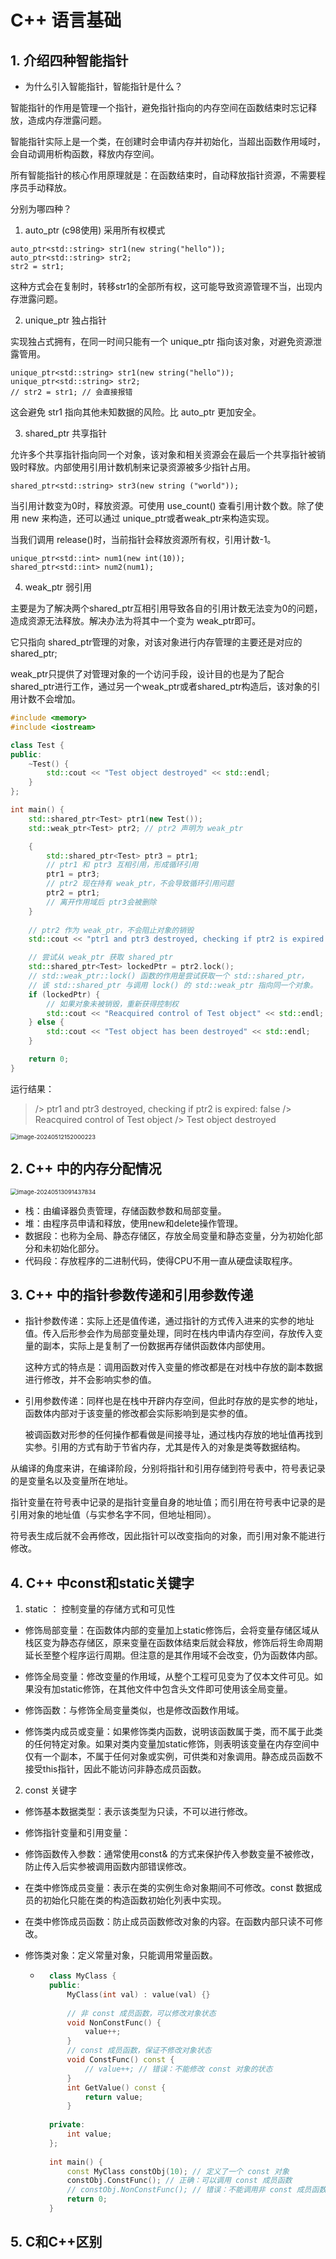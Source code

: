 # C++ 语言基础

## 1. 介绍四种智能指针

- 为什么引入智能指针，智能指针是什么？

智能指针的作用是管理一个指针，避免指针指向的内存空间在函数结束时忘记释放，造成内存泄露问题。

智能指针实际上是一个类，在创建时会申请内存并初始化，当超出函数作用域时，会自动调用析构函数，释放内存空间。

所有智能指针的核心作用原理就是：在函数结束时，自动释放指针资源，不需要程序员手动释放。

分别为哪四种？

1. auto_ptr (c98使用) 采用所有权模式

```
auto_ptr<std::string> str1(new string("hello"));
auto_ptr<std::string> str2;
str2 = str1;
```

这种方式会在复制时，转移str1的全部所有权，这可能导致资源管理不当，出现内存泄露问题。

2. unique_ptr 独占指针

实现独占式拥有，在同一时间只能有一个 unique_ptr 指向该对象，对避免资源泄露管用。

```
unique_ptr<std::string> str1(new string("hello"));
unique_ptr<std::string> str2;
// str2 = str1; // 会直接报错
```

这会避免 str1 指向其他未知数据的风险。比 auto_ptr 更加安全。

3. shared_ptr 共享指针

允许多个共享指针指向同一个对象，该对象和相关资源会在最后一个共享指针被销毁时释放。内部使用引用计数机制来记录资源被多少指针占用。

```
shared_ptr<std::string> str3(new string ("world"));
```

当引用计数变为0时，释放资源。可使用 use_count() 查看引用计数个数。除了使用 new 来构造，还可以通过 unique_ptr或者weak_ptr来构造实现。

当我们调用 release()时，当前指针会释放资源所有权，引用计数-1。

```
unique_ptr<std::int> num1(new int(10));
shared_ptr<std::int> num2(num1);
```

4. weak_ptr 弱引用

主要是为了解决两个shared_ptr互相引用导致各自的引用计数无法变为0的问题，造成资源无法释放。解决办法为将其中一个变为 weak_ptr即可。

它只指向 shared_ptr管理的对象，对该对象进行内存管理的主要还是对应的 shared_ptr;

weak_ptr只提供了对管理对象的一个访问手段，设计目的也是为了配合 shared_ptr进行工作，通过另一个weak_ptr或者shared_ptr构造后，该对象的引用计数不会增加。

```c++
#include <memory>
#include <iostream>

class Test {
public:
    ~Test() {
        std::cout << "Test object destroyed" << std::endl;
    }
};

int main() {
    std::shared_ptr<Test> ptr1(new Test());
    std::weak_ptr<Test> ptr2; // ptr2 声明为 weak_ptr

    {
        std::shared_ptr<Test> ptr3 = ptr1;
        // ptr1 和 ptr3 互相引用，形成循环引用
        ptr1 = ptr3;
        // ptr2 现在持有 weak_ptr，不会导致循环引用问题
        ptr2 = ptr1;
        // 离开作用域后 ptr3会被删除
    }
    
    // ptr2 作为 weak_ptr，不会阻止对象的销毁
    std::cout << "ptr1 and ptr3 destroyed, checking if ptr2 is expired: " << std::boolalpha << ptr2.expired() << std::endl;

    // 尝试从 weak_ptr 获取 shared_ptr
    std::shared_ptr<Test> lockedPtr = ptr2.lock();
    // std::weak_ptr::lock() 函数的作用是尝试获取一个 std::shared_ptr，
    // 该 std::shared_ptr 与调用 lock() 的 std::weak_ptr 指向同一个对象。
    if (lockedPtr) {
        // 如果对象未被销毁，重新获得控制权
        std::cout << "Reacquired control of Test object" << std::endl;
    } else {
        std::cout << "Test object has been destroyed" << std::endl;
    }

    return 0;
}
```

运行结果：

> /> ptr1 and ptr3 destroyed, checking if ptr2 is expired: false
> /> Reacquired control of Test object
> /> Test object destroyed

<img src="八股笔记.assets/image-20240512152000223.png" alt="image-20240512152000223" style="zoom:67%;" />

## 2. C++ 中的内存分配情况

<img src="八股笔记.assets/image-20240513091437834.png" alt="image-20240513091437834" style="zoom:67%;" />

- 栈：由编译器负责管理，存储函数参数和局部变量。
- 堆：由程序员申请和释放，使用new和delete操作管理。
- 数据段：也称为全局、静态存储区，存放全局变量和静态变量，分为初始化部分和未初始化部分。
- 代码段：存放程序的二进制代码，使得CPU不用一直从硬盘读取程序。

## 3. C++ 中的指针参数传递和引用参数传递

- 指针参数传递：实际上还是值传递，通过指针的方式传入进来的实参的地址值。传入后形参会作为局部变量处理，同时在栈内申请内存空间，存放传入变量的副本，实际上是复制了一份数据再存储供函数体内部使用。

	这种方式的特点是：调用函数对传入变量的修改都是在对栈中存放的副本数据进行修改，并不会影响实参的值。

- 引用参数传递：同样也是在栈中开辟内存空间，但此时存放的是实参的地址，函数体内部对于该变量的修改都会实际影响到是实参的值。

	被调函数对形参的任何操作都看做是间接寻址，通过栈内存放的地址值再找到实参。引用的方式有助于节省内存，尤其是传入的对象是类等数据结构。

从编译的角度来讲，在编译阶段，分别将指针和引用存储到符号表中，符号表记录的是变量名以及变量所在地址。

指针变量在符号表中记录的是指针变量自身的地址值；而引用在符号表中记录的是引用对象的地址值（与实参名字不同，但地址相同）。

符号表生成后就不会再修改，因此指针可以改变指向的对象，而引用对象不能进行修改。

## 4. C++ 中const和static关键字

1. static ： 控制变量的存储方式和可见性

- 修饰局部变量：在函数体内部的变量加上static修饰后，会将变量存储区域从栈区变为静态存储区，原来变量在函数体结束后就会释放，修饰后将生命周期延长至整个程序运行周期。但注意的是其作用域不会改变，仍为函数体内部。

- 修饰全局变量：修改变量的作用域，从整个工程可见变为了仅本文件可见。如果没有加static修饰，在其他文件中包含头文件即可使用该全局变量。
- 修饰函数：与修饰全局变量类似，也是修改函数作用域。
- 修饰类内成员或变量：如果修饰类内函数，说明该函数属于类，而不属于此类的任何特定对象。如果对类内变量加static修饰，则表明该变量在内存空间中仅有一个副本，不属于任何对象或实例，可供类和对象调用。静态成员函数不接受this指针，因此不能访问非静态成员函数。

2. const 关键字

- 修饰基本数据类型：表示该类型为只读，不可以进行修改。

- 修饰指针变量和引用变量：

- 修饰函数传入参数：通常使用const& 的方式来保护传入参数变量不被修改，防止传入后实参被调用函数内部错误修改。

- 在类中修饰成员变量：表示在类的实例生命对象期间不可修改。const 数据成员的初始化只能在类的构造函数初始化列表中实现。

- 在类中修饰成员函数：防止成员函数修改对象的内容。在函数内部只读不可修改。

- 修饰类对象：定义常量对象，只能调用常量函数。

	- ```c++
		class MyClass {
		public:
		    MyClass(int val) : value(val) {}
		
		    // 非 const 成员函数，可以修改对象状态
		    void NonConstFunc() {
		        value++;
		    }
		    // const 成员函数，保证不修改对象状态
		    void ConstFunc() const {
		        // value++; // 错误：不能修改 const 对象的状态
		    }
		    int GetValue() const {
		        return value;
		    }
		
		private:
		    int value;
		};
		
		int main() {
		    const MyClass constObj(10); // 定义了一个 const 对象
		    constObj.ConstFunc(); // 正确：可以调用 const 成员函数
		    // constObj.NonConstFunc(); // 错误：不能调用非 const 成员函数
		    return 0;
		}
		```

## 5. C和C++区别



